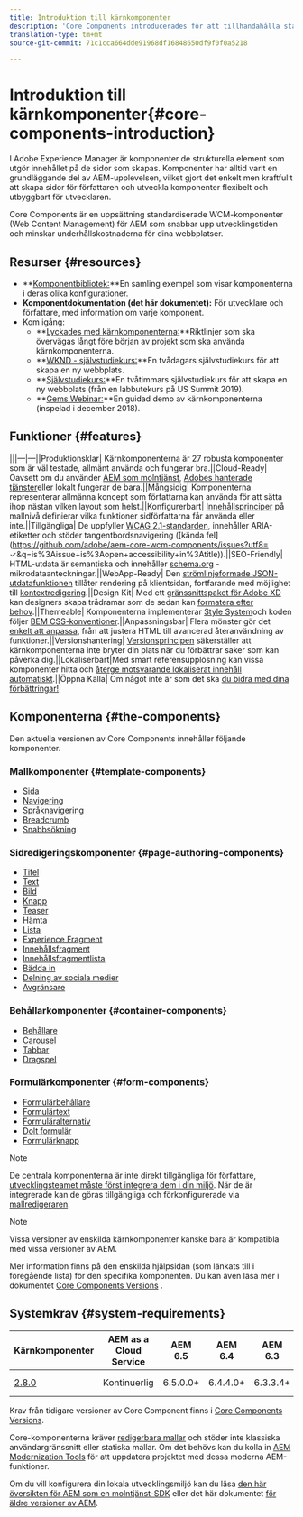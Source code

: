 ```yaml
---
title: Introduktion till kärnkomponenter
description: 'Core Components introducerades för att tillhandahålla stabila och utökningsbara baskomponenter som bygger på den senaste tekniken och bästa praxis. '
translation-type: tm+mt
source-git-commit: 71c1cca664dde91968df16848650df9f0f0a5218

---
```



# Introduktion till kärnkomponenter{#core-components-introduction}

I Adobe Experience Manager är komponenter de strukturella element som utgör innehållet på de sidor som skapas. Komponenter har alltid varit en grundläggande del av AEM-upplevelsen, vilket gjort det enkelt men kraftfullt att skapa sidor för författaren och utveckla komponenter flexibelt och utbyggbart för utvecklaren.

Core Components är en uppsättning standardiserade WCM-komponenter (Web Content Management) för AEM som snabbar upp utvecklingstiden och minskar underhållskostnaderna för dina webbplatser.

## Resurser {#resources}

* **[Komponentbibliotek:](https://www.adobe.com/go/aem_cmp_library)**En samling exempel som visar komponenterna i deras olika konfigurationer.
* **Komponentdokumentation (det här dokumentet):** För utvecklare och författare, med information om varje komponent.
* Kom igång:
   * **[Lyckades med kärnkomponenterna:](/help/developing/success.md)**Riktlinjer som ska övervägas långt före början av projekt som ska använda kärnkomponenterna.
   * **[WKND - självstudiekurs:](https://docs.adobe.com/content/help/en/experience-manager-learn/getting-started-wknd-tutorial-develop/overview.html)**En tvådagars självstudiekurs för att skapa en ny webbplats.
   * **[Självstudiekurs:](https://expleague.azureedge.net/labs/L767/index.html)**En tvåtimmars självstudiekurs för att skapa en ny webbplats (från en labbutekurs på US Summit 2019).
   * **[Gems Webinar:](https://helpx.adobe.com/experience-manager/kt/eseminars/gems/AEM-Core-Components.html)**En guidad demo av kärnkomponenterna (inspelad i december 2018).

## Funktioner {#features}

|||—|—||Produktionsklar| Kärnkomponenterna är 27 robusta komponenter som är väl testade, allmänt använda och fungerar bra.||Cloud-Ready| Oavsett om du använder [AEM som molntjänst](https://docs.adobe.com/content/help/en/experience-manager-cloud-service/landing/home.html), [Adobes hanterade tjänster](https://github.com/adobe/aem-project-archetype/tree/master/src/main/archetype/dispatcher.ams)eller lokalt fungerar de bara.||Mångsidig| Komponenterna representerar allmänna koncept som författarna kan använda för att sätta ihop nästan vilken layout som helst.||Konfigurerbart| [Innehållsprinciper](https://docs.adobe.com/content/help/en/experience-manager-65/developing/platform/templates/page-templates-editable.html#content-policies) på mallnivå definierar vilka funktioner sidförfattarna får använda eller inte.||Tillgängliga| De uppfyller [WCAG 2.1-standarden](https://www.w3.org/TR/WCAG21/), innehåller ARIA-etiketter och stöder tangentbordsnavigering ([kända fel](https://github.com/adobe/aem-core-wcm-components/issues?utf8= ✓&amp;q=is%3Aissue+is%3Aopen+accessibility+in%3Atitle)).||SEO-Friendly| HTML-utdata är semantiska och innehåller [schema.org](https://schema.org) -mikrodataanteckningar.||WebApp-Ready| Den [strömlinjeformade JSON-utdatafunktionen](https://docs.adobe.com/content/help/en/experience-manager-learn/foundation/development/develop-sling-model-exporter.html) tillåter rendering på klientsidan, fortfarande med möjlighet till [kontextredigering](https://docs.adobe.com/content/help/en/experience-manager-learn/sites/spa-editor/spa-editor-framework-feature-video-use.html).||Design Kit| Med ett [gränssnittspaket för Adobe XD](https://docs.adobe.com/content/help/en/experience-manager-learn/getting-started-wknd-tutorial-develop/assets/overview/AEM_UI-kit_Wireframe.xd) kan designers skapa trådramar som de sedan kan [formatera efter behov](https://docs.adobe.com/content/help/en/experience-manager-learn/getting-started-wknd-tutorial-develop/assets/overview/AEM_UI-kit_WKND.xd).||Themeable| Komponenterna implementerar [Style System](https://docs.adobe.com/content/help/en/experience-manager-65/developing/components/style-system.html)och koden följer [BEM CSS-konventioner](http://getbem.com/).||Anpassningsbar| Flera mönster gör det [enkelt att anpassa](developing/customizing.md), från att justera HTML till avancerad återanvändning av funktioner.||Versionshantering| [Versionsprincipen](https://github.com/adobe/aem-core-wcm-components/wiki/Versioning-policies) säkerställer att kärnkomponenterna inte bryter din plats när du förbättrar saker som kan påverka dig.||Lokaliserbart|Med smart referensupplösning kan vissa komponenter hitta och [återge motsvarande lokaliserat innehåll automatiskt](get-started/localization.md).||Öppna Källa| Om något inte är som det ska [du bidra med dina förbättringar!](https://github.com/adobe/aem-core-wcm-components/blob/master/CONTRIBUTING.md)|

## Komponenterna {#the-components}

Den aktuella versionen av Core Components innehåller följande komponenter.

### Mallkomponenter {#template-components}

* [Sida](components/page.md)
* [Navigering](components/navigation.md)
* [Språknavigering](components/language-navigation.md)
* [Breadcrumb](components/breadcrumb.md)
* [Snabbsökning](components/quick-search.md)

### Sidredigeringskomponenter {#page-authoring-components}

* [Titel](components/title.md)
* [Text](components/text.md)
* [Bild](components/image.md)
* [Knapp](components/button.md)
* [Teaser](components/teaser.md)
* [Hämta](components/download.md)
* [Lista](components/list.md)
* [Experience Fragment](components/experience-fragment.md)
* [Innehållsfragment](components/content-fragment-component.md)
* [Innehållsfragmentlista](components/content-fragment-list.md)
* [Bädda in](components/embed.md)
* [Delning av sociala medier](components/sharing.md)
* [Avgränsare](components/separator.md)

### Behållarkomponenter {#container-components}

* [Behållare](components/container.md)
* [Carousel](components/carousel.md)
* [Tabbar](components/tabs.md)
* [Dragspel](components/accordion.md)

### Formulärkomponenter {#form-components}

* [Formulärbehållare](components/forms/form-container.md)
* [Formulärtext](components/forms/form-text.md)
* [Formuläralternativ](components/forms/form-options.md)
* [Dolt formulär](components/forms/form-hidden.md)
* [Formulärknapp](components/forms/form-button.md)

>[!NOTE]
>
>De centrala komponenterna är inte direkt tillgängliga för författare, [utvecklingsteamet måste först integrera dem i din miljö](get-started/using.md). När de är integrerade kan de göras tillgängliga och förkonfigurerade via [mallredigeraren](https://docs.adobe.com/content/help/en/experience-manager-cloud-service/sites/authoring/features/templates.html).

>[!NOTE]
>
>Vissa versioner av enskilda kärnkomponenter kanske bara är kompatibla med vissa versioner av AEM.
>
>Mer information finns på den enskilda hjälpsidan (som länkats till i föregående lista) för den specifika komponenten. Du kan även läsa mer i dokumentet [Core Components Versions](versions.md) .

## Systemkrav {#system-requirements}

| Kärnkomponenter | AEM as a Cloud Service | AEM 6.5 | AEM 6.4 | AEM 6.3 | Java SE | Maven |
---------|---------|---------|---------|---------|---------|---------
| [2.8.0](https://github.com/adobe/aem-core-wcm-components/releases/tag/core.wcm.components.reactor-2.8.0) | Kontinuerlig | 6.5.0.0+ | 6.4.4.0+ | 6.3.3.4+ | 8, 11 | 3.3.9+ |

Krav från tidigare versioner av Core Component finns i [Core Components Versions](versions.md).

Core-komponenterna kräver [redigerbara mallar](https://docs.adobe.com/content/help/en/experience-manager-learn/sites/page-authoring/template-editor-feature-video-use.html) och stöder inte klassiska användargränssnitt eller statiska mallar. Om det behövs kan du kolla in [AEM Modernization Tools](https://opensource.adobe.com/aem-modernize-tools/pages/tools.html) för att uppdatera projektet med dessa moderna AEM-funktioner.

Om du vill konfigurera din lokala utvecklingsmiljö kan du läsa [den här översikten för AEM som en molntjänst-SDK](https://docs.adobe.com/content/help/en/experience-manager-learn/cloud-service/local-development-environment-set-up/overview.html) eller det här dokumentet [för äldre versioner av AEM](https://docs.adobe.com/content/help/en/experience-manager-learn/foundation/development/set-up-a-local-aem-development-environment.html).
